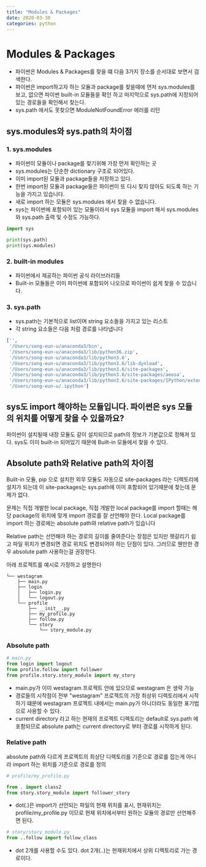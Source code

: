 ```yaml
---
title: "Modules & Packages"
date: 2020-03-30
categories: python
---
```


# Modules & Packages
- 파이썬은 Modules & Packages를 찾을 떄 다음 3가지 장소를 순서대로 보면서 검색한다.
- 파이썬은 import하고자 하는 모듈과 package를 찾을때에 먼저 sys.modules를 보고, 없으면 파이썬 built-in 모듈들을 확인 하고 마지막으로 sys.path에 지정되어 있는 경로들을 확인해서 찾는다.
- sys.path 에서도 못찾으면 ModuleNotFoundError 에러를 리턴

## sys.modules와 sys.path의 차이점

### 1. sys.modules
- 파이썬이 모듈이나 package를 찾기위해 가장 먼저 확인하는 곳
- sys.modules는 단순한 dictionary 구조로 되어있다.
- 이미 import된 모듈과 package들을 저장하고 있다.
- 한번 import된 모듈과 package들은 파이썬이 또 다시 찾지 않아도 되도록 하는 기능을 가지고 있습니다.
- 새로 import 하는 모듈은 sys.modules 에서 찾을 수 없습니다.
- sys는 파이썬에 포함되어 있는 모듈이라서 sys 모듈을 import 해서 sys.modules와 sys.path 출력 및 수정도 가능하다.

```python
import sys

print(sys.path)
print(sys.modules)
```

### 2. built-in modules
- 파이썬에서 제공하는 파이썬 공식 라이브러리들
- Built-in 모듈들은 이미 파이썬에 포함되어 나오므로 파이썬이 쉽게 찾을 수 있습니다.

### 3. sys.path
- sys.path는 기본적으로 list이며 string 요소들을 가지고 있는 리스트
- 각 string 요소들은 다음 처럼 경로를 나타냅니다
```python
['',
 '/Users/song-eun-u/anaconda3/bin',
 '/Users/song-eun-u/anaconda3/lib/python36.zip',
 '/Users/song-eun-u/anaconda3/lib/python3.6',
 '/Users/song-eun-u/anaconda3/lib/python3.6/lib-dynload',
 '/Users/song-eun-u/anaconda3/lib/python3.6/site-packages',
 '/Users/song-eun-u/anaconda3/lib/python3.6/site-packages/aeosa',
 '/Users/song-eun-u/anaconda3/lib/python3.6/site-packages/IPython/extensions',
 '/Users/song-eun-u/.ipython']
```

## sys도 import 해야하는 모듈입니다. 파이썬은 sys 모듈의 위치를 어떻게 찾을 수 있을까요?
파이썬이 설치될때 내장 모듈도 같이 설치되므로 path의 정보가 기본값으로 정해져 있다.
sys도 이미 built-in 되어있기 때문에 Built-in 모듈에서 찾을 수 있다.

## Absolute path와 Relative path의 차이점
Built-in 모듈, pip 으로 설치한 외무 모듈도 자동으로 site-packages 라는 디렉토리에 설치가 되는데 이 site-packages는 sys.path에 이미 포함되어 있기때문에 찾는데 문제가 없다.

문제는 직접 개발한 local package, 직접 개발한 local package를 import 할때는 해당 package의 위치에 맞게 import 경로를 잘 선언해야 한다.  Local package를 import 하는 경로에는 absolute path와 relative path가 있습니다

Relative path는 선언해야 하는 경로의 길이를 줄여준다는 장점은 있지만 헷갈리기 쉽고 파일 위치가 변경되면 경로 위치도 변경되어야 하는 단점이 있다. 그러므로 웬만한 경우 absolute path 사용하는걸 권장한다.

아래 프로젝트를 예시로 가정하고 설명한다

```
└── westagram
    ├── main.py
    ├── login
    │   ├── login.py
    │   └── logout.py
    └── profile
        ├── __init__.py
        ├── my_profile.py
        ├── follow.py
        └── story
            └── story_module.py
```

### Absolute path

```python
# main.py
from login import logout
from profile.follow import follower
from profile.story.story_module import my_story
```
- main.py가 이미 westagram 프로젝트 안에 있으므로 westagram 은 생략 가능
- 경로들의 시작점이 전부 "westagram" 프로젝트의 가장 최상위 디렉토리에서 시작하기 떄문에 westagram 프로젝트 내에서는 main.py가 아니더라도 동일한 표기법으로 사용할 수 있다.
- current directory 라고 하는 현재의 프로젝트 디렉토리는 default로 sys.path 에 포함되므로 absolute path는 current directory로 부터 경로를 시작하게 된다.


### Relative path
absolute path와 다르게 프로젝트의 최상단 디렉토리를 기준으로 경로를 잡는게 아니라 import 하는 위치를 기준으로 경로를 정의

```python
# profile/my_profile.py

from . import class2
from story.story_module import follower_story
```
- dot(.)은 import가 선언되는 파일의 현재 위치를 표시, 현재위치는 profile/my_profile.py 이므로 현재 위치에서부터 원하는 모듈의 경로만 선언해주면 된다.

```python
# story/story_module.py
from ..follow import follow_class
```
- dot 2개를 사용할 수도 있다. dot 2개(..)는 현재위치에서 상위 디렉토리로 가는 경로이다.